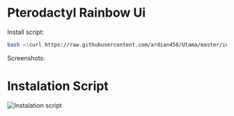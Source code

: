 # Pterodactyl Rainbow Ui

Install script:
```sh
bash <(curl https://raw.githubusercontent.com/ardian458/Utama/master/install.sh)
```

Screenshots:


# Instalation Script
![Instalation script](https://telegra.ph/file/069a4bfb4302a0b883542.jpg "Instalation script")
